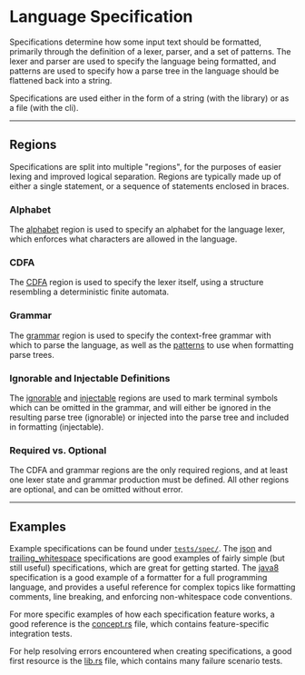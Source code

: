 # Language Specification

Specifications determine how some input text should be formatted, primarily through the definition of a lexer, parser,
and a set of patterns.
The lexer and parser are used to specify the language being formatted, and patterns are used to specify how a parse tree
in the language should be flattened back into a string.

Specifications are used either in the form of a string (with the library) or as a file (with the cli).

---

## Regions

Specifications are split into multiple "regions", for the purposes of easier lexing and improved logical separation.
Regions are typically made up of either a single statement, or a sequence of statements enclosed in braces.

### Alphabet
The [alphabet](alphabet.md) region is used to specify an alphabet for the language lexer, which enforces what characters
are allowed in the language.

### CDFA
The [CDFA](cdfa.md) region is used to specify the lexer itself, using a structure resembling a deterministic finite
automata.

### Grammar
The [grammar](grammar.md) region is used to specify the context-free grammar with which to parse the language, as well
as the [patterns](pattern.md) to use when formatting parse trees.

### Ignorable and Injectable Definitions
The [ignorable](ignorable.md) and [injectable](injectable.md) regions are used to mark terminal symbols which can be
omitted in the grammar, and will either be ignored in the resulting parse tree (ignorable) or injected into the parse
tree and included in formatting (injectable).

### Required vs. Optional
The CDFA and grammar regions are the only required regions, and at least one lexer state and grammar production must be
defined.
All other regions are optional, and can be omitted without error.

---

## Examples
Example specifications can be found under [`tests/spec/`](https://github.com/srhickma/padd/tree/master/tests/spec).
The [json](https://github.com/srhickma/padd/blob/master/tests/spec/json) and
[trailing_whitespace](https://github.com/srhickma/padd/blob/master/tests/spec/trailing_whitespace) specifications are
good examples of fairly simple (but still useful) specifications, which are great for getting started.
The [java8](https://github.com/srhickma/padd/blob/master/tests/spec/java8) specification is a good example of a
formatter for a full programming language, and provides a useful reference for complex topics like formatting comments,
line breaking, and enforcing non-whitespace code conventions.

For more specific examples of how each specification feature works, a good reference is the
[concept.rs](https://github.com/srhickma/padd/blob/master/tests/concept.rs) file, which contains feature-specific
integration tests.

For help resolving errors encountered when creating specifications, a good first resource is the 
[lib.rs](https://github.com/srhickma/padd/blob/master/src/lib.rs) file, which contains many failure scenario tests.
